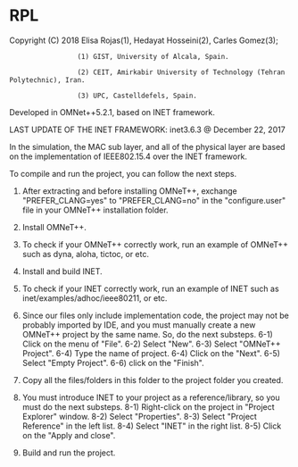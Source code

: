 # RPL

Copyright (C) 2018 Elisa Rojas(1), Hedayat Hosseini(2), Carles Gomez(3);

                     (1) GIST, University of Alcala, Spain.
                     
                     (2) CEIT, Amirkabir University of Technology (Tehran Polytechnic), Iran.
                     
                     (3) UPC, Castelldefels, Spain.

                     
Developed in OMNet++5.2.1, based on INET framework.

LAST UPDATE OF THE INET FRAMEWORK: inet3.6.3 @ December 22, 2017

In the simulation, the MAC sub layer, and all of the physical layer are based on the implementation of IEEE802.15.4 over the INET framework.


To compile and run the project, you can follow the next steps.

1) After extracting and before installing OMNeT++, exchange "PREFER_CLANG=yes" to "PREFER_CLANG=no" in the "configure.user" file in your OMNeT++ installation folder.

2) Install OMNeT++.

3) To check if your OMNeT++ correctly work, run an example of OMNeT++ such as dyna, aloha, tictoc, or etc.

4) Install and build INET.

5) To check if your INET correctly work, run an example of INET such as inet/examples/adhoc/ieee80211, or etc.

6) Since our files only include implementation code, the project may not be probably imported by IDE, and you must manually create a new OMNeT++ project by the same name. So, do the next substeps.
6-1) Click on the menu of "File".
6-2) Select "New".
6-3) Select "OMNeT++ Project".
6-4) Type the name of project.
6-4) Click on the "Next".
6-5) Select "Empty Project".
6-6) click on the "Finish".

7) Copy all the files/folders in this folder to the project folder you created.

8) You must introduce INET to your project as a reference/library, so you must do the next substeps.
8-1) Right-click on the project in "Project Explorer" window.
8-2) Select "Properties".
8-3) Select "Project Reference" in the left list.
8-4) Select "INET" in the right list.
8-5) Click on the "Apply and close".

9) Build and run the project.


